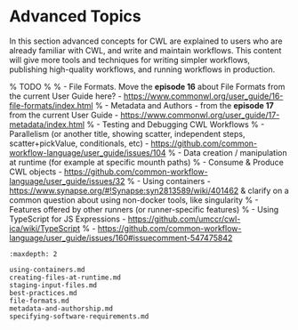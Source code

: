 # Advanced Topics

In this section advanced concepts for CWL are explained to users who are
already familiar with CWL, and write and maintain workflows. This content
will give more tools and techniques for writing simpler workflows,
publishing high-quality workflows, and running workflows in production.

% TODO
%
% - File Formats. Move the **episode 16** about File Formats from the current User Guide here? - https://www.commonwl.org/user_guide/16-file-formats/index.html
% - Metadata and Authors - from the **episode 17** from the current User Guide - https://www.commonwl.org/user_guide/17-metadata/index.html
% - Testing and Debugging CWL Workflows
% - Parallelism (or another title, showing scatter, independent steps, scatter+pickValue, conditionals, etc) - https://github.com/common-workflow-language/user_guide/issues/104
% - Data creation / manipulation at runtime (for example at specific mounth paths)
% - Consume & Produce CWL objects - https://github.com/common-workflow-language/user_guide/issues/32
% - Using containers - https://www.synapse.org/#!Synapse:syn2813589/wiki/401462 & clarify on a common question about using non-docker tools, like singularity
%   - Features offered by other runners (or runner-specific features)
%   - Using TypeScript for JS Expressions - https://github.com/umccr/cwl-ica/wiki/TypeScript
% - https://github.com/common-workflow-language/user_guide/issues/160#issuecomment-547475842

```{toctree}
:maxdepth: 2

using-containers.md
creating-files-at-runtime.md
staging-input-files.md
best-practices.md
file-formats.md
metadata-and-authorship.md
specifying-software-requirements.md
```
